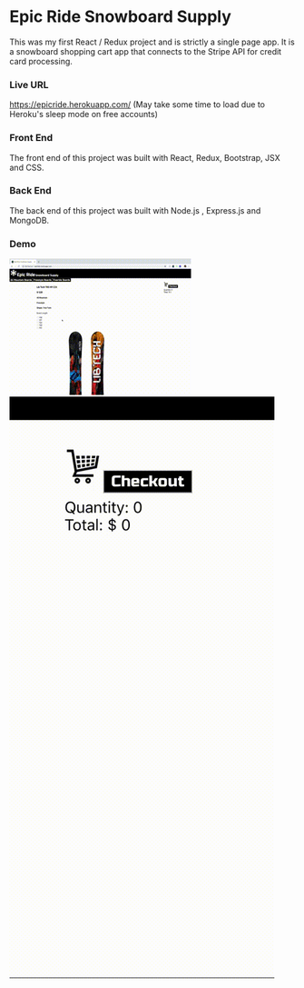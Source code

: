 # Epic Ride Snowboard Supply

This was my first React / Redux project and is strictly a single page app. It is a snowboard shopping cart app that connects to the Stripe API for credit card processing.

### Live URL ###

https://epicride.herokuapp.com/   (May take some time to load due to Heroku's sleep mode on free accounts)

### Front End ###

The front end of this project was built with React, Redux, Bootstrap, JSX and CSS.

### Back End ###

The back end of this project was built with Node.js , Express.js and MongoDB. 

### Demo ###

![](epicride.gif) <br/>
![](checkout.gif)
